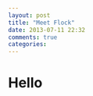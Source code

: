 ```yaml
---
layout: post
title: "Meet Flock"
date: 2013-07-11 22:32
comments: true
categories: 
---
```


# Hello 
